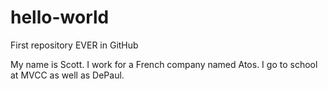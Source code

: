 # hello-world
First repository EVER in GitHub

My name is Scott.  I work for a French company named Atos.  I go to school at MVCC as well as DePaul.
